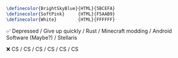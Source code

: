 <!-- # LittleYe233's Profile -->

```latex
\definecolor{BrightSkyBlue}{HTML}{5BCEFA}
\definecolor{SoftPink}     {HTML}{F5AAB9}
\definecolor{White}        {HTML}{FFFFFF}
```

<!--
### Hi there 👋

**LittleYe233/LittleYe233** is a ✨ _special_ ✨ repository because its `README.md` (this file) appears on your GitHub profile.

Here are some ideas to get you started:

- 🔭 I’m currently working on ...
- 🌱 I’m currently learning ...
- 👯 I’m looking to collaborate on ...
- 🤔 I’m looking for help with ...
- 💬 Ask me about ...
- 📫 How to reach me: ...
- 😄 Pronouns: ...
- ⚡ Fun fact: ...
-->

<!-- ![madneal's github stats](https://github-readme-stats.vercel.app/api?username=LittleYe233&show_icons=true&theme=radical) 

[![Top Langs](https://github-readme-stats.vercel.app/api/top-langs/?username=LittleYe233&layout=compact&theme=dracula)](https://github.com/LittleYe233) -->

✅ Depressed / Give up quickly / Rust / Minecraft modding / Android Software (Maybe?) / Stellaris

❌ CS / CS / CS / CS / CS / CS
